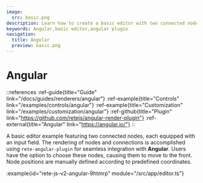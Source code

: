 ```yaml
---
image:
  src: basic.png
description: Learn how to create a basic editor with two connected nodes using integration with Angular. This example features a rendering using rete-angular-plugin
keywords: Angular,basic editor,angular plugin
navigation:
  title: Angular
  preview: basic.png
---
```


# Angular

::references
:ref-guide{title="Guide" link="/docs/guides/renderers/angular"}
:ref-example{title="Controls" link="/examples/controls/angular"}
:ref-example{title="Customization" link="/examples/customization/angular"}
:ref-github{title="Plugin" link="https://github.com/retejs/angular-render-plugin"}
:ref-external{title="Angular" link="https://angular.io/"}
::

A basic editor example featuring two connected nodes, each equipped with an input field. The rendering of nodes and connections is accomplished using `rete-angular-plugin` for seamless integration with **Angular**. Users have the option to choose these nodes, causing them to move to the front. Node positions are manually defined according to predefined coordinates.

:example{id="rete-js-v2-angular-9htmrp" module="/src/app/editor.ts"}
